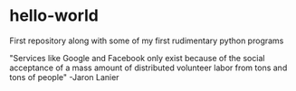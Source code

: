 # hello-world

First repository along with some of my first rudimentary python programs

"Services like Google and Facebook only exist because of the social acceptance of a mass amount of distributed volunteer labor from tons and tons of people" -Jaron Lanier
